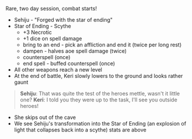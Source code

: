 Rare, two day session, combat starts!
- Sehiju - "Forged with the star of ending"
- Star of Ending - Scythe
	- +3 Necrotic
	- +1 dice on spell damage
	- bring to an end - pick an affliction and end it (twice per long rest)
	- dampen - halves aoe spell damage (twice)
	- counterspell (once)
	- end spell - buffed counterspell (once)
- All other weapons reach a new level
- At the end of battle, Keri slowly lowers to the ground and looks rather gaunt
> **Sehiju**: That was quite the test of the heroes mettle, wasn't it little one?
> **Keri**: I told you they were up to the task, I'll see you outside heroes!
- She skips out of the cave
- We see Sehiju's transformation into the Star of Ending (an explosion of light that collapses back into a scythe) stats are above